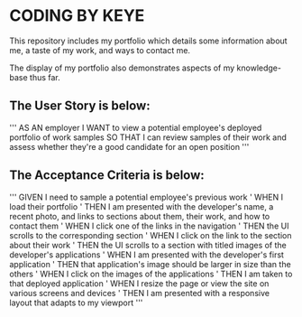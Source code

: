 # CODING BY KEYE

This repository includes my portfolio which details some information about me, a taste of my work, and ways to contact me.

The display of my portfolio also demonstrates aspects of my knowledge-base thus far.

## The User Story is below:

'''
AS AN employer
I WANT to view a potential employee's deployed portfolio of work samples
SO THAT I can review samples of their work and assess whether they're a good candidate for an open position
'''

## The Acceptance Criteria is below:

'''
GIVEN I need to sample a potential employee's previous work
'
WHEN I load their portfolio
'
THEN I am presented with the developer's name, a recent photo, and links to sections about them, their work, and how to contact them
'
WHEN I click one of the links in the navigation
'
THEN the UI scrolls to the corresponding section
'
WHEN I click on the link to the section about their work
'
THEN the UI scrolls to a section with titled images of the developer's applications
'
WHEN I am presented with the developer's first application
'
THEN that application's image should be larger in size than the others
'
WHEN I click on the images of the applications
'
THEN I am taken to that deployed application
'
WHEN I resize the page or view the site on various screens and devices
'
THEN I am presented with a responsive layout that adapts to my viewport
'''
